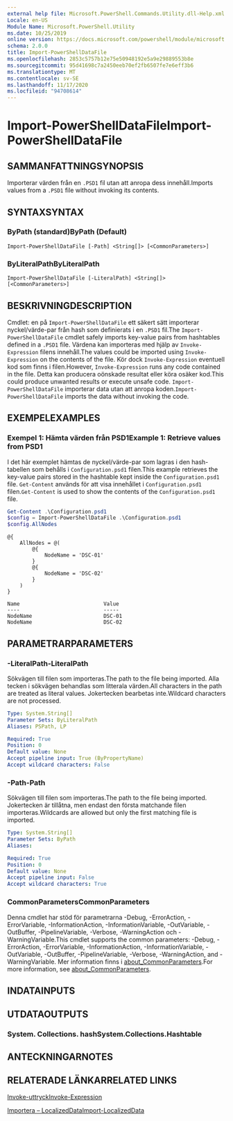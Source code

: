 ```yaml
---
external help file: Microsoft.PowerShell.Commands.Utility.dll-Help.xml
Locale: en-US
Module Name: Microsoft.PowerShell.Utility
ms.date: 10/25/2019
online version: https://docs.microsoft.com/powershell/module/microsoft.powershell.utility/import-powershelldatafile?view=powershell-7.2&WT.mc_id=ps-gethelp
schema: 2.0.0
title: Import-PowerShellDataFile
ms.openlocfilehash: 2853c5757b12e75e50948192e5a9e29889553b8e
ms.sourcegitcommit: 95d41698c7a2450eeb70ef2fb6507fe7e6eff3b6
ms.translationtype: MT
ms.contentlocale: sv-SE
ms.lasthandoff: 11/17/2020
ms.locfileid: "94708614"
---
```

# <span data-ttu-id="61a5c-102">Import-PowerShellDataFile</span><span class="sxs-lookup"><span data-stu-id="61a5c-102">Import-PowerShellDataFile</span></span>

## <span data-ttu-id="61a5c-103">SAMMANFATTNING</span><span class="sxs-lookup"><span data-stu-id="61a5c-103">SYNOPSIS</span></span>
<span data-ttu-id="61a5c-104">Importerar värden från en `.PSD1` fil utan att anropa dess innehåll.</span><span class="sxs-lookup"><span data-stu-id="61a5c-104">Imports values from a `.PSD1` file without invoking its contents.</span></span>

## <span data-ttu-id="61a5c-105">SYNTAX</span><span class="sxs-lookup"><span data-stu-id="61a5c-105">SYNTAX</span></span>

### <span data-ttu-id="61a5c-106">ByPath (standard)</span><span class="sxs-lookup"><span data-stu-id="61a5c-106">ByPath (Default)</span></span>

```
Import-PowerShellDataFile [-Path] <String[]> [<CommonParameters>]
```

### <span data-ttu-id="61a5c-107">ByLiteralPath</span><span class="sxs-lookup"><span data-stu-id="61a5c-107">ByLiteralPath</span></span>

```
Import-PowerShellDataFile [-LiteralPath] <String[]> [<CommonParameters>]
```

## <span data-ttu-id="61a5c-108">BESKRIVNING</span><span class="sxs-lookup"><span data-stu-id="61a5c-108">DESCRIPTION</span></span>

<span data-ttu-id="61a5c-109">Cmdlet: en på `Import-PowerShellDataFile` ett säkert sätt importerar nyckel/värde-par från hash som definierats i en `.PSD1` fil.</span><span class="sxs-lookup"><span data-stu-id="61a5c-109">The `Import-PowerShellDataFile` cmdlet safely imports key-value pairs from hashtables defined in a `.PSD1` file.</span></span> <span data-ttu-id="61a5c-110">Värdena kan importeras med hjälp av `Invoke-Expression` filens innehåll.</span><span class="sxs-lookup"><span data-stu-id="61a5c-110">The values could be imported using `Invoke-Expression` on the contents of the file.</span></span>
<span data-ttu-id="61a5c-111">Kör dock `Invoke-Expression` eventuell kod som finns i filen.</span><span class="sxs-lookup"><span data-stu-id="61a5c-111">However, `Invoke-Expression` runs any code contained in the file.</span></span> <span data-ttu-id="61a5c-112">Detta kan producera oönskade resultat eller köra osäker kod.</span><span class="sxs-lookup"><span data-stu-id="61a5c-112">This could produce unwanted results or execute unsafe code.</span></span> <span data-ttu-id="61a5c-113">`Import-PowerShellDataFile` importerar data utan att anropa koden.</span><span class="sxs-lookup"><span data-stu-id="61a5c-113">`Import-PowerShellDataFile` imports the data without invoking the code.</span></span>

## <span data-ttu-id="61a5c-114">EXEMPEL</span><span class="sxs-lookup"><span data-stu-id="61a5c-114">EXAMPLES</span></span>

### <span data-ttu-id="61a5c-115">Exempel 1: Hämta värden från PSD1</span><span class="sxs-lookup"><span data-stu-id="61a5c-115">Example 1: Retrieve values from PSD1</span></span>

<span data-ttu-id="61a5c-116">I det här exemplet hämtas de nyckel/värde-par som lagras i den hash-tabellen som behålls i `Configuration.psd1` filen.</span><span class="sxs-lookup"><span data-stu-id="61a5c-116">This example retrieves the key-value pairs stored in the hashtable kept inside the `Configuration.psd1` file.</span></span> <span data-ttu-id="61a5c-117">`Get-Content` används för att visa innehållet i `Configuration.psd1` filen.</span><span class="sxs-lookup"><span data-stu-id="61a5c-117">`Get-Content` is used to show the contents of the `Configuration.psd1` file.</span></span>

```powershell
Get-Content .\Configuration.psd1
$config = Import-PowerShellDataFile .\Configuration.psd1
$config.AllNodes
```

```Output
@{
    AllNodes = @(
        @{
            NodeName = 'DSC-01'
        }
        @{
            NodeName = 'DSC-02'
        }
    )
}

Name                           Value
----                           -----
NodeName                       DSC-01
NodeName                       DSC-02
```

## <span data-ttu-id="61a5c-118">PARAMETRAR</span><span class="sxs-lookup"><span data-stu-id="61a5c-118">PARAMETERS</span></span>

### <span data-ttu-id="61a5c-119">-LiteralPath</span><span class="sxs-lookup"><span data-stu-id="61a5c-119">-LiteralPath</span></span>

<span data-ttu-id="61a5c-120">Sökvägen till filen som importeras.</span><span class="sxs-lookup"><span data-stu-id="61a5c-120">The path to the file being imported.</span></span> <span data-ttu-id="61a5c-121">Alla tecken i sökvägen behandlas som litterala värden.</span><span class="sxs-lookup"><span data-stu-id="61a5c-121">All characters in the path are treated as literal values.</span></span>
<span data-ttu-id="61a5c-122">Jokertecken bearbetas inte.</span><span class="sxs-lookup"><span data-stu-id="61a5c-122">Wildcard characters are not processed.</span></span>

```yaml
Type: System.String[]
Parameter Sets: ByLiteralPath
Aliases: PSPath, LP

Required: True
Position: 0
Default value: None
Accept pipeline input: True (ByPropertyName)
Accept wildcard characters: False
```

### <span data-ttu-id="61a5c-123">-Path</span><span class="sxs-lookup"><span data-stu-id="61a5c-123">-Path</span></span>

<span data-ttu-id="61a5c-124">Sökvägen till filen som importeras.</span><span class="sxs-lookup"><span data-stu-id="61a5c-124">The path to the file being imported.</span></span> <span data-ttu-id="61a5c-125">Jokertecken är tillåtna, men endast den första matchande filen importeras.</span><span class="sxs-lookup"><span data-stu-id="61a5c-125">Wildcards are allowed but only the first matching file is imported.</span></span>

```yaml
Type: System.String[]
Parameter Sets: ByPath
Aliases:

Required: True
Position: 0
Default value: None
Accept pipeline input: False
Accept wildcard characters: True
```

### <span data-ttu-id="61a5c-126">CommonParameters</span><span class="sxs-lookup"><span data-stu-id="61a5c-126">CommonParameters</span></span>

<span data-ttu-id="61a5c-127">Denna cmdlet har stöd för parametrarna -Debug, -ErrorAction, -ErrorVariable, -InformationAction, -InformationVariable, -OutVariable, -OutBuffer, -PipelineVariable, -Verbose, -WarningAction och -WarningVariable.</span><span class="sxs-lookup"><span data-stu-id="61a5c-127">This cmdlet supports the common parameters: -Debug, -ErrorAction, -ErrorVariable, -InformationAction, -InformationVariable, -OutVariable, -OutBuffer, -PipelineVariable, -Verbose, -WarningAction, and -WarningVariable.</span></span> <span data-ttu-id="61a5c-128">Mer information finns i [about_CommonParameters](../Microsoft.PowerShell.Core/About/about_CommonParameters.md).</span><span class="sxs-lookup"><span data-stu-id="61a5c-128">For more information, see [about_CommonParameters](../Microsoft.PowerShell.Core/About/about_CommonParameters.md).</span></span>

## <span data-ttu-id="61a5c-129">INDATA</span><span class="sxs-lookup"><span data-stu-id="61a5c-129">INPUTS</span></span>

## <span data-ttu-id="61a5c-130">UTDATA</span><span class="sxs-lookup"><span data-stu-id="61a5c-130">OUTPUTS</span></span>

### <span data-ttu-id="61a5c-131">System. Collections. hash</span><span class="sxs-lookup"><span data-stu-id="61a5c-131">System.Collections.Hashtable</span></span>

## <span data-ttu-id="61a5c-132">ANTECKNINGAR</span><span class="sxs-lookup"><span data-stu-id="61a5c-132">NOTES</span></span>

## <span data-ttu-id="61a5c-133">RELATERADE LÄNKAR</span><span class="sxs-lookup"><span data-stu-id="61a5c-133">RELATED LINKS</span></span>

[<span data-ttu-id="61a5c-134">Invoke-uttryck</span><span class="sxs-lookup"><span data-stu-id="61a5c-134">Invoke-Expression</span></span>](Invoke-Expression.md)

[<span data-ttu-id="61a5c-135">Importera – LocalizedData</span><span class="sxs-lookup"><span data-stu-id="61a5c-135">Import-LocalizedData</span></span>](Import-LocalizedData.md)

